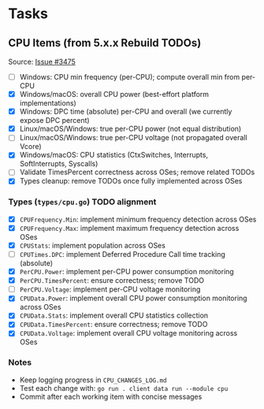# Tasks

## CPU Items (from 5.x.x Rebuild TODOs)

Source: [Issue #3475](https://github.com/timmo001/system-bridge/issues/3475)

- [ ] Windows: CPU min frequency (per-CPU); compute overall min from per-CPU
- [x] Windows/macOS: overall CPU power (best-effort platform implementations)
- [x] Windows: DPC time (absolute) per-CPU and overall (we currently expose DPC percent)
- [x] Linux/macOS/Windows: true per-CPU power (not equal distribution)
- [ ] Linux/macOS/Windows: true per-CPU voltage (not propagated overall Vcore)
- [x] Windows/macOS: CPU statistics (CtxSwitches, Interrupts, SoftInterrupts, Syscalls)
- [ ] Validate TimesPercent correctness across OSes; remove related TODOs
- [x] Types cleanup: remove TODOs once fully implemented across OSes

### Types (`types/cpu.go`) TODO alignment

- [x] `CPUFrequency.Min`: implement minimum frequency detection across OSes
- [x] `CPUFrequency.Max`: implement maximum frequency detection across OSes
- [x] `CPUStats`: implement population across OSes
- [ ] `CPUTimes.DPC`: implement Deferred Procedure Call time tracking (absolute)
- [x] `PerCPU.Power`: implement per-CPU power consumption monitoring
- [x] `PerCPU.TimesPercent`: ensure correctness; remove TODO
- [ ] `PerCPU.Voltage`: implement per-CPU voltage monitoring
- [x] `CPUData.Power`: implement overall CPU power consumption monitoring across OSes
- [x] `CPUData.Stats`: implement overall CPU statistics collection
- [x] `CPUData.TimesPercent`: ensure correctness; remove TODO
- [x] `CPUData.Voltage`: implement overall CPU voltage monitoring across OSes

### Notes

- Keep logging progress in `CPU_CHANGES_LOG.md`
- Test each change with: `go run . client data run --module cpu`
- Commit after each working item with concise messages
